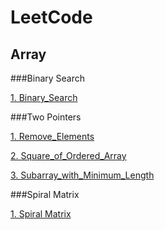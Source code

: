 # LeetCode

Array
------

###Binary Search

[1. Binary_Search](https://github.com/AlvisWhy/LeetCode/blob/main/src/704_Binary_Search.java)

###Two Pointers

[1. Remove_Elements](https://github.com/AlvisWhy/LeetCode/blob/main/src/27_Remove_Elements.java)

[2. Square_of_Ordered_Array](https://github.com/AlvisWhy/LeetCode/blob/main/src/977_Square_of_Ordered_Array.java)

[3. Subarray_with_Minimum_Length](https://github.com/AlvisWhy/LeetCode/blob/main/src/209_Subarray_with_Minimum_Length.java)


###Spiral Matrix

[1. Spiral Matrix](https://github.com/AlvisWhy/LeetCode/blob/main/src/59_Spiral_Matrix_II.java)

